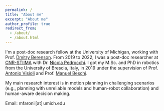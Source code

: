 ```yaml
---
permalink: /
title: "About me"
excerpt: "About me"
author_profile: true
redirect_from: 
  - /about/
  - /about.html
---
```


I'm a post-doc research fellow at the University of Michigan, working with Prof. [Dmitry Berenson](https://web.eecs.umich.edu/~dmitryb/). From 2019 to 2022, I was a post-doc researcher at [CNR-STIIMA](https://www.stiima.cnr.it/?lang=en) with Dr. [Nicola Pedrocchi](https://www.stiima.cnr.it/ricercatori/nicola-pedrocchi/?lang=en). I got my M.Sc. and PhD in robotics from the University of Brescia, Italy, in 2019 under the supervision of Prof. [Antonio Visioli](https://antonio-visioli.unibs.it/) and Prof. [Manuel Beschi](https://cari.unibs.it/home-page).

My main research interest is in motion planning in challenging scenarios (e.g., planning with unreliable models and human-robot collaboration) and human-aware decision making.

Email: mfaroni&thinsp;[at]&thinsp;umich.edu
